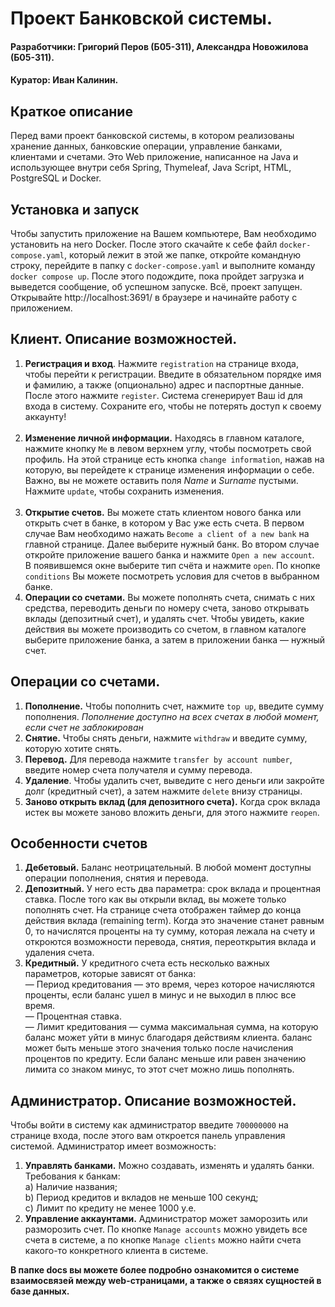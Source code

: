 # Проект Банковской системы.
#### Разработчики: Григорий Перов (Б05-311), Александра Новожилова (Б05-311).
#### Куратор: Иван Калинин.

## Краткое описание
Перед вами проект банковской системы, в котором реализованы хранение данных,
банковские операции, управление банками, клиентами и счетами. Это Web приложение,
написанное на Java и использующее внутри себя Spring, Thymeleaf,
Java Script, HTML, PostgreSQL и Docker.

## Установка и запуск
Чтобы запустить приложение на Вашем компьютере, Вам необходимо установить на него Docker.
После этого скачайте к себе файл ```docker-compose.yaml```, который лежит в этой же папке, откройте
командную строку, перейдите в папку с ```docker-compose.yaml``` и выполните команду
```docker compose up```. После этого подождите, пока пройдет загрузка и выведется сообщение, об успешном запуске.
Всё, проект запущен. Открывайте http://localhost:3691/ в браузере и начинайте работу с приложением.

## Клиент. Описание возможностей.
1) **Регистрация и вход**. Нажмите ```registration``` на странице входа, чтобы перейти к регистрации.
   Введите в обязательном порядке имя и фамилию, а также (опционально) адрес и паспортные данные. После этого нажмите
   ```register```. Система сгенерирует Ваш id для входа в систему. Сохраните его, чтобы не потерять доступ к своему аккаунту!
   <br><br>
2) **Изменение личной информации.** Находясь в главном каталоге, нажмите кнопку ```Me```
   в левом верхнем углу, чтобы посмотреть свой профиль. На этой странице есть кнопка ```change information```, нажав на которую,
   вы перейдете к странице изменения информации о себе. Важно, вы не можете оставить поля *Name* и *Surname* пустыми.
   Нажмите ```update```, чтобы сохранить изменения.
   <br><br>
3) **Открытие счетов.** Вы можете стать клиентом нового банка или открыть счет в банке,
   в котором у Вас уже есть счета. В первом случае Вам необходимо нажать ```Become a client of a new bank```
   на главной странице. Далее выберите нужный банк. Во втором случае откройте приложение вашего банка и
   нажмите ```Open a new account```.
   <br>
   В появившемся окне выберите тип счёта и нажмите ```open```. По кнопке ```conditions``` Вы можете
   посмотреть условия для счетов в выбранном банке.
4) **Операции со счетами.** Вы можете пополнять счета, снимать с них средства,
   переводить деньги по номеру счета, заново открывать вклады (депозитный счет),
   и удалять счет. Чтобы увидеть, какие действия вы можете производить со счетом,
   в главном каталоге выберите приложение банка, а затем в приложении банка — нужный счет.

## Операции со счетами.
1) **Пополнение.** Чтобы пополнить счет, нажмите ```top up```, введите сумму пополнения. *Пополнение доступно на всех счетах в любой момент, если счет не заблокирован*
2) **Снятие.** Чтобы снять деньги, нажмите ```withdraw``` и введите сумму, которую хотите снять.
3) **Перевод.** Для перевода нажмите ```transfer by account number```,
   введите номер счета получателя и сумму перевода.
4) **Удаление**. Чтобы удалить счет, выведите с него деньги или закройте долг (кредитный счет), а затем нажмите ```delete``` внизу страницы.
5) **Заново открыть вклад (для депозитного счета).** Когда срок вклада истек вы можете заново вложить деньги, для этого нажмите
   ```reopen```.

## Особенности счетов
1) **Дебетовый.** Баланс неотрицательный. В любой момент доступны операции пополнения, снятия и перевода.
2) **Депозитный.** У него есть два параметра: срок вклада и процентная ставка. После того как вы открыли вклад,
   вы можете только пополнять счет. На странице счета отображен таймер до конца действия вклада (remaining term). Когда это значение станет
   равным 0, то начислятся проценты на ту сумму, которая лежала на счету и откроются возможности перевода, снятия, переоткрытия вклада и удаления счета.
3) **Кредитный.** У кредитного счета есть несколько важных параметров, которые зависят от банка:
   <br> — Период кредитования — это время, через которое начисляются проценты, если баланс ушел в минус и не выходил в плюс все время.
   <br> — Процентная ставка.
   <br> — Лимит кредитования — сумма максимальная сумма, на которую баланс может уйти в минус благодаря действиям клиента.
   баланс может быть меньше этого значения только после начисления процентов по кредиту. Если баланс меньше или равен значению
   лимита со знаком минус, то этот счет можно лишь пополнять.

## Администратор. Описание возможностей.
Чтобы войти в систему как администратор введите ```700000000``` на странице входа, после
этого вам откроется панель управления системой. Администратор имеет возможность:
1) **Управлять банками.** Можно создавать, изменять и удалять банки. Требования к банкам:
   <br>
   a) Наличие названия;
   <br>
   b) Период кредитов и вкладов не меньше 100 секунд;
   <br>
   c) Лимит по кредиту не менее 1000 у.е.
2) **Управление аккаунтами.** Администратор может заморозить или разморозить счет.
   По кнопке ```Manage accounts``` можно увидеть все счета в системе, а по кнопке
   ```Manage clients``` можно найти счета какого-то конкретного клиента в системе.

**В папке docs вы можете более подробно ознакомится о системе взаимосвязей между web-страницами, а также
о связях сущностей в базе данных.**

